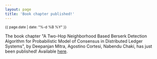 ```yaml
---
layout: page
title: 'Book chapter published!'
---
```


<small>{{ page.date | date: "%-d %B %Y" }}</small>

The book chapter "A Two-Hop Neighborhood Based Berserk Detection Algorithm for Probabilistic Model of Consensus in Distributed Ledger Systems", by Deepanjan Mitra, Agostino Cortesi, Nabendu Chaki, has just been published! Available [here](https://doi.org/10.1007/978-3-031-41456-5_29).
